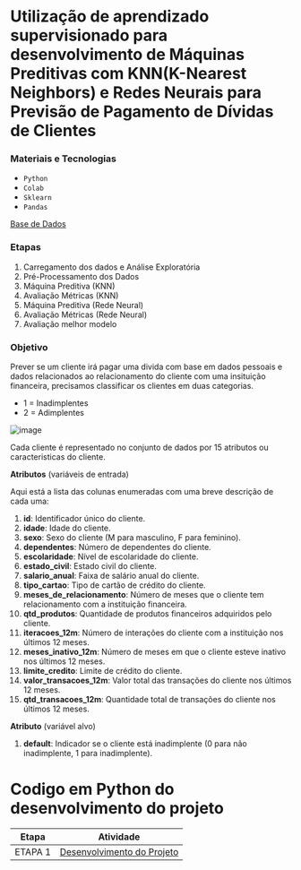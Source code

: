 # Utilização de aprendizado supervisionado para desenvolvimento de Máquinas Preditivas com KNN(K-Nearest Neighbors) e Redes Neurais para Previsão de Pagamento de Dívidas de Clientes

### Materiais e Tecnologias

- `Python`
- `Colab`
- `Sklearn`
- `Pandas`

  
[Base de Dados](https://raw.githubusercontent.com/andre-marcos-perez/ebac-course-utils/develop/dataset/credito.csv) 


### Etapas

1. Carregamento dos dados e Análise Exploratória
2. Pré-Processamento dos Dados
3. Máquina Preditiva (KNN)
4. Avaliação Métricas (KNN)
5. Máquina Preditiva (Rede Neural)
6. Avaliação Métricas (Rede Neural)
7. Avaliação melhor modelo

 ### Objetivo  
Prever se um cliente irá pagar uma divida com base em dados pessoais e dados relacionados ao relacionamento do cliente com uma insituição financeira, precisamos classificar os clientes em duas categorias.

*   1 = Inadimplentes
*   2 = Adimplentes

  ![image](https://github.com/filipevilelaluz/aprendizado_supervisionado/assets/74246172/3ecd1e6f-c0b2-4d8e-b34e-82fdf3e6af20)


Cada cliente é representado no conjunto de dados por 15 atributos ou caracteristicas do cliente.

**Atributos** (variáveis de entrada)


Aqui está a lista das colunas enumeradas com uma breve descrição de cada uma:

1. **id**: Identificador único do cliente.
2. **idade**: Idade do cliente.
3. **sexo**: Sexo do cliente (M para masculino, F para feminino).
4. **dependentes**: Número de dependentes do cliente.
5. **escolaridade**: Nível de escolaridade do cliente.
6. **estado_civil**: Estado civil do cliente.
7. **salario_anual**: Faixa de salário anual do cliente.
8. **tipo_cartao**: Tipo de cartão de crédito do cliente.
9. **meses_de_relacionamento**: Número de meses que o cliente tem relacionamento com a instituição financeira.
10. **qtd_produtos**: Quantidade de produtos financeiros adquiridos pelo cliente.
11. **iteracoes_12m**: Número de interações do cliente com a instituição nos últimos 12 meses.
12. **meses_inativo_12m**: Número de meses em que o cliente esteve inativo nos últimos 12 meses.
13. **limite_credito**: Limite de crédito do cliente.
14. **valor_transacoes_12m**: Valor total das transações do cliente nos últimos 12 meses.
15. **qtd_transacoes_12m**: Quantidade total de transações do cliente nos últimos 12 meses.

**Atributo** (variável alvo)

1. **default**: Indicador se o cliente está inadimplente (0 para não inadimplente, 1 para inadimplente).


# Codigo em Python do desenvolvimento do  projeto


| Etapa         | Atividade |
|  :----:   | ----------- |
| ETAPA 1        |[Desenvolvimento do Projeto](Análise_Pagamentos.ipynb) |
